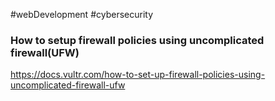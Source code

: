 #webDevelopment #cybersecurity 
### **How to setup firewall policies using uncomplicated firewall(UFW)**

https://docs.vultr.com/how-to-set-up-firewall-policies-using-uncomplicated-firewall-ufw



